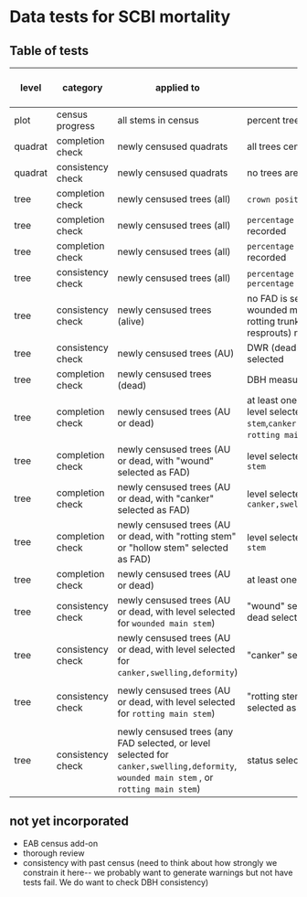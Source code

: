 # Data tests for SCBI mortality

## Table of tests 

level | category | applied to | test  | coded | requires field fix? | auto fix (when applicable)
----  | ---- | ----  | ----  | ---- | ---- | ---- 
plot | census progress | all stems in census | percent trees censused |  2021 | Y | NA 
quadrat | completion check | newly censused quadrats | all trees censused |  2021 | Y | NA 
quadrat  | consistency check | newly censused quadrats | no trees are duplicated |  2021 | N | use latest record 
tree | completion check | newly censused trees (all) | `crown position` is recorded | 2021 | Y | NA 
tree | completion check | newly censused trees (all) |`percentage of crown intact` is recorded | 2021 | Y | NA 
tree | completion check | newly censused trees (all) |`percentage of crown living` is recorded | 2021 | Y | NA 
tree | consistency check | newly censused trees (all) | `percentage of crown living` ≤ `percentage of crown intact` | 2021 | initially | [issue 13](https://github.com/SCBI-ForestGEO/SCBImortality/issues/13)
tree | consistency check | newly censused trees (alive) | no FAD is selected; no record of wounded main stem, canker, or rotting trunk; DWR (dead with resprouts) not selected | 2021 | Y | NA
tree | consistency check | newly censused trees (AU) | DWR (dead with resprouts) not selected | 2021 | initially | ---
tree | completion check | newly censused trees (dead) | DBH measured | 2021 | Y | NA 
tree | completion check | newly censused trees (AU or dead) | at least one FAD is selected (OR level selected for `wounded main stem`,`canker,swelling,deformity`, `rotting main stem`)* | 2021 | Y | NA 
tree | completion check | newly censused trees (AU or dead, with "wound" selected as FAD) | level selected for `wounded main stem` | 2021 | Y | NA 
tree | completion check | newly censused trees (AU or dead, with "canker" selected as FAD) | level selected for `canker,swelling,deformity` | 2021 | Y | NA 
tree | completion check | newly censused trees (AU or dead, with "rotting stem" or "hollow stem" selected as FAD) | level selected for `rotting main stem` | 2021 | Y | NA 
tree | completion check | newly censused trees (AU or dead) | at least one photo was taken | not yet | Y | NA 
tree | consistency check | newly censused trees (AU or dead, with level selected for `wounded main stem`)| "wound" selected as FAD, AU or dead selected as status | 2021 | N | add wound to FAD list*
tree | consistency check | newly censused trees (AU or dead, with level selected for `canker,swelling,deformity`)| "canker" selected as FAD | 2021 | N | add canker to FAD list* 
tree | consistency check | newly censused trees (AU or dead, with level selected for `rotting main stem`)| "rotting stem" or "hollow stem" selected as FAD| 2021 | N | add `rotting main stem` to FAD list* 
tree | consistency check | newly censused trees (any FAD selected, or level selected for `canker,swelling,deformity`, `wounded main stem` , or `rotting main stem`)| status selected as AU or dead | 2021 | N | change live to AU 


## not yet incorporated
- EAB census add-on
- thorough review
- consistency with past census (need to think about how strongly we constrain it here-- we probably want to generate warnings but not have tests fail. We do want to check DBH consistency)
